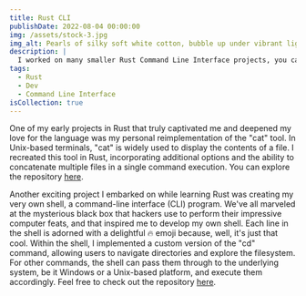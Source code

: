```yaml
---
title: Rust CLI
publishDate: 2022-08-04 00:00:00
img: /assets/stock-3.jpg
img_alt: Pearls of silky soft white cotton, bubble up under vibrant lighting
description: |
  I worked on many smaller Rust Command Line Interface projects, you can find a collection of them here.
tags:
  - Rust
  - Dev
  - Command Line Interface
isCollection: true
---
```


One of my early projects in Rust that truly captivated me and deepened my love for the language was my personal reimplementation of the "cat" tool. In Unix-based terminals, "cat" is widely used to display the contents of a file. I recreated this tool in Rust, incorporating additional options and the ability to concatenate multiple files in a single command execution. You can explore the repository [here](https://github.com/Jurkyy/rcat).

Another exciting project I embarked on while learning Rust was creating my very own shell, a command-line interface (CLI) program. We've all marveled at the mysterious black box that hackers use to perform their impressive computer feats, and that inspired me to develop my own shell. Each line in the shell is adorned with a delightful :fire: emoji because, well, it's just that cool. Within the shell, I implemented a custom version of the "cd" command, allowing users to navigate directories and explore the filesystem. For other commands, the shell can pass them through to the underlying system, be it Windows or a Unix-based platform, and execute them accordingly. Feel free to check out the repository [here](https://github.com/Jurkyy/rshell).